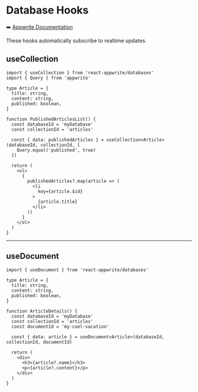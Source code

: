 # Database Hooks

➡️ [Appwrite Documentation](https://appwrite.io/docs/client/databases)

These hooks automatically subscribe to realtime updates.

## useCollection

```tsx
import { useCollection } from 'react-appwrite/databases'
import { Query } from 'appwrite'

type Article = {
  title: string,
  content: string,
  published: boolean,
}

function PublishedArticlesList() {
  const databaseId = 'myDatabase'
  const collectionId = 'articles'
  
  const { data: publishedArticles } = useCollection<Article>(databaseId, collectionId, [
    Query.equal('published', true)
  ])
  
  return (
    <ol>
      {
        publishedArticles?.map(article => (
          <li
            key={article.$id}
          >
            {article.title}
          </li>
        ))
      }
    </ol>
  )
}
```

---

## useDocument

```tsx
import { useDocument } from 'react-appwrite/databases'

type Article = {
  title: string,
  content: string,
  published: boolean,
}

function ArticleDetails() {
  const databaseId = 'myDatabase'
  const collectionId = 'articles'
  const documentId = 'my-cool-vacation'

  const { data: article } = useDocument<Article>(databaseId, collectionId, documentId)

  return (
    <div>
      <h3>{article?.name}</h3>
      <p>{article?.content}</p>
    </div>
  )
}
```